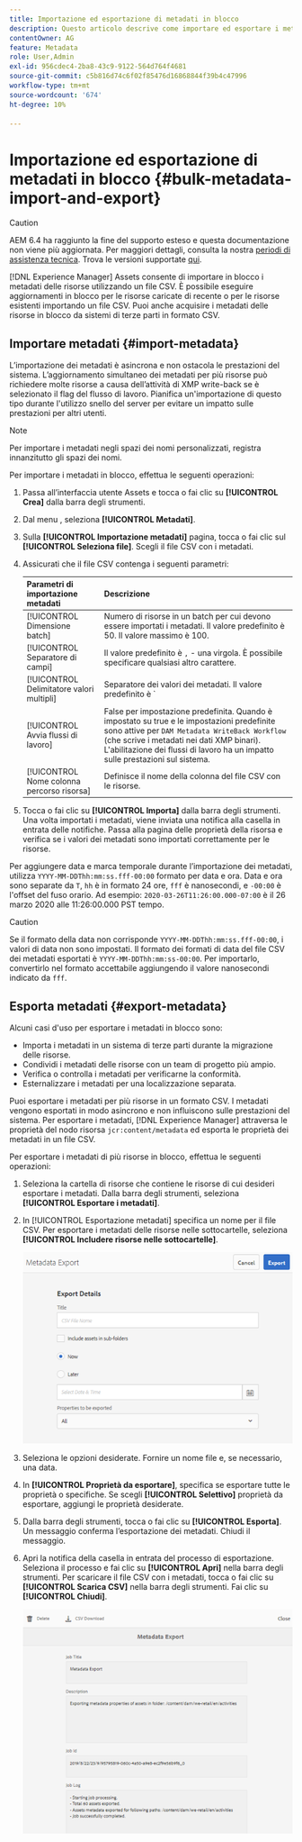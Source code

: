 ```yaml
---
title: Importazione ed esportazione di metadati in blocco
description: Questo articolo descrive come importare ed esportare i metadati in blocco.
contentOwner: AG
feature: Metadata
role: User,Admin
exl-id: 956cdec4-2ba8-43c9-9122-564d764f4681
source-git-commit: c5b816d74c6f02f85476d16868844f39b4c47996
workflow-type: tm+mt
source-wordcount: '674'
ht-degree: 10%

---
```


# Importazione ed esportazione di metadati in blocco {#bulk-metadata-import-and-export}

>[!CAUTION]
>
>AEM 6.4 ha raggiunto la fine del supporto esteso e questa documentazione non viene più aggiornata. Per maggiori dettagli, consulta la nostra [periodi di assistenza tecnica](https://helpx.adobe.com/it/support/programs/eol-matrix.html). Trova le versioni supportate [qui](https://experienceleague.adobe.com/docs/).

[!DNL Experience Manager] Assets consente di importare in blocco i metadati delle risorse utilizzando un file CSV. È possibile eseguire aggiornamenti in blocco per le risorse caricate di recente o per le risorse esistenti importando un file CSV. Puoi anche acquisire i metadati delle risorse in blocco da sistemi di terze parti in formato CSV.

## Importare metadati {#import-metadata}

L’importazione dei metadati è asincrona e non ostacola le prestazioni del sistema. L’aggiornamento simultaneo dei metadati per più risorse può richiedere molte risorse a causa dell’attività di XMP write-back se è selezionato il flag del flusso di lavoro. Pianifica un&#39;importazione di questo tipo durante l&#39;utilizzo snello del server per evitare un impatto sulle prestazioni per altri utenti.

>[!NOTE]
>
>Per importare i metadati negli spazi dei nomi personalizzati, registra innanzitutto gli spazi dei nomi.

Per importare i metadati in blocco, effettua le seguenti operazioni:

1. Passa all’interfaccia utente Assets e tocca o fai clic su **[!UICONTROL Crea]** dalla barra degli strumenti.
1. Dal menu , seleziona **[!UICONTROL Metadati]**.
1. Sulla **[!UICONTROL Importazione metadati]** pagina, tocca o fai clic sul **[!UICONTROL Seleziona file]**.  Scegli il file CSV con i metadati.
1. Assicurati che il file CSV contenga i seguenti parametri:

   | Parametri di importazione metadati | Descrizione |
   |:---|:---|
   | [!UICONTROL Dimensione batch] | Numero di risorse in un batch per cui devono essere importati i metadati. Il valore predefinito è 50. Il valore massimo è 100. |
   | [!UICONTROL Separatore di campi] | Il valore predefinito è `,` - una virgola. È possibile specificare qualsiasi altro carattere. |
   | [!UICONTROL Delimitatore valori multipli] | Separatore dei valori dei metadati. Il valore predefinito è `|` - una pipa. |
   | [!UICONTROL Avvia flussi di lavoro] | False per impostazione predefinita. Quando è impostato su true e le impostazioni predefinite sono attive per `DAM Metadata WriteBack Workflow` (che scrive i metadati nei dati XMP binari). L&#39;abilitazione dei flussi di lavoro ha un impatto sulle prestazioni sul sistema. |
   | [!UICONTROL Nome colonna percorso risorsa] | Definisce il nome della colonna del file CSV con le risorse. |

1. Tocca o fai clic su **[!UICONTROL Importa]** dalla barra degli strumenti. Una volta importati i metadati, viene inviata una notifica alla casella in entrata delle notifiche. Passa alla pagina delle proprietà della risorsa e verifica se i valori dei metadati sono importati correttamente per le risorse.

Per aggiungere data e marca temporale durante l’importazione dei metadati, utilizza `YYYY-MM-DDThh:mm:ss.fff-00:00` formato per data e ora. Data e ora sono separate da `T`, `hh` è in formato 24 ore, `fff` è nanosecondi, e `-00:00` è l&#39;offset del fuso orario. Ad esempio: `2020-03-26T11:26:00.000-07:00` è il 26 marzo 2020 alle 11:26:00.000 PST tempo.

>[!CAUTION]
>
>Se il formato della data non corrisponde `YYYY-MM-DDThh:mm:ss.fff-00:00`, i valori di data non sono impostati. Il formato dei formati di data del file CSV dei metadati esportati è `YYYY-MM-DDThh:mm:ss-00:00`. Per importarlo, convertirlo nel formato accettabile aggiungendo il valore nanosecondi indicato da `fff`.

## Esporta metadati {#export-metadata}

Alcuni casi d&#39;uso per esportare i metadati in blocco sono:

* Importa i metadati in un sistema di terze parti durante la migrazione delle risorse.
* Condividi i metadati delle risorse con un team di progetto più ampio.
* Verifica o controlla i metadati per verificarne la conformità.
* Esternalizzare i metadati per una localizzazione separata.

Puoi esportare i metadati per più risorse in un formato CSV. I metadati vengono esportati in modo asincrono e non influiscono sulle prestazioni del sistema. Per esportare i metadati, [!DNL Experience Manager] attraversa le proprietà del nodo risorsa `jcr:content/metadata` ed esporta le proprietà dei metadati in un file CSV.

Per esportare i metadati di più risorse in blocco, effettua le seguenti operazioni:

1. Seleziona la cartella di risorse che contiene le risorse di cui desideri esportare i metadati. Dalla barra degli strumenti, seleziona **[!UICONTROL Esportare i metadati]**.

1. In [!UICONTROL Esportazione metadati] specifica un nome per il file CSV. Per esportare i metadati delle risorse nelle sottocartelle, seleziona **[!UICONTROL Includere risorse nelle sottocartelle]**.

   ![export_metadata_page](assets/export_metadata_page.png)

1. Seleziona le opzioni desiderate. Fornire un nome file e, se necessario, una data.
1. In **[!UICONTROL Proprietà da esportare]**, specifica se esportare tutte le proprietà o specifiche. Se scegli **[!UICONTROL Selettivo]** proprietà da esportare, aggiungi le proprietà desiderate.

1. Dalla barra degli strumenti, tocca o fai clic su **[!UICONTROL Esporta]**. Un messaggio conferma l’esportazione dei metadati. Chiudi il messaggio.

1. Apri la notifica della casella in entrata del processo di esportazione. Seleziona il processo e fai clic su **[!UICONTROL Apri]** nella barra degli strumenti. Per scaricare il file CSV con i metadati, tocca o fai clic su **[!UICONTROL Scarica CSV]** nella barra degli strumenti. Fai clic su **[!UICONTROL Chiudi]**.

   ![csv_download](assets/csv_download.png)
